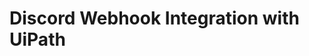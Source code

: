 # Discord Webhook Integration with UiPath

<a href="https://github.com/JacquiM/Discord-Webhook-Integration-with-UiPath/blob/main/Discord%20Webhook%20Integration.png" target="_blank" align="center"></a>

